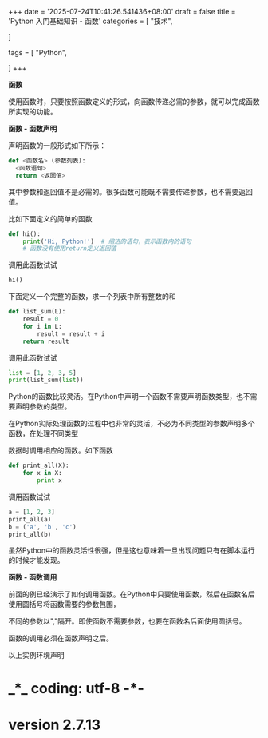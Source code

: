 +++
date = '2025-07-24T10:41:26.541436+08:00'
draft = false
title = 'Python 入门基础知识 - 函数'
categories = [
    "技术",

]

tags = [
    "Python",

]
+++

**函数**

使用函数时，只要按照函数定义的形式，向函数传递必需的参数，就可以完成函数所实现的功能。

**函数 - 函数声明**

声明函数的一般形式如下所示：

```py
def <函数名> (参数列表):
  <函数语句>
  return <返回值>
```

其中参数和返回值不是必需的。很多函数可能既不需要传递参数，也不需要返回值。

比如下面定义的简单的函数

```py
def hi():
    print('Hi, Python!')  # 缩进的语句，表示函数内的语句
    # 函数没有使用return定义返回值
```

调用此函数试试

```py
hi()
```

下面定义一个完整的函数，求一个列表中所有整数的和

```py
def list_sum(L):
    result = 0
    for i in L:
        result = result + i
    return result
```

调用此函数试试

```py
list = [1, 2, 3, 5]
print(list_sum(list))
```

Python的函数比较灵活。在Python中声明一个函数不需要声明函数类型，也不需要声明参数的类型。

在Python实际处理函数的过程中也非常的灵活，不必为不同类型的参数声明多个函数，在处理不同类型

数据时调用相应的函数。如下函数

```py
def print_all(X):
    for x in X:
        print x
```

调用函数试试

```py
a = [1, 2, 3]
print_all(a)
b = ('a', 'b', 'c')
print_all(b)
```

虽然Python中的函数灵活性很强，但是这也意味着一旦出现问题只有在脚本运行的时候才能发现。

**函数 - 函数调用**

前面的例已经演示了如何调用函数。在Python中只要使用函数，然后在函数名后使用圆括号将函数需要的参数包围，

不同的参数以","隔开。即使函数不需要参数，也要在函数名后面使用圆括号。

函数的调用必须在函数声明之后。

以上实例环境声明

# \_\*\_ coding: utf-8 -\*-

# version 2.7.13
